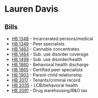 # Lauren Davis
## Bills
* [HB 1348](bill/2021-22/hb/1348/) - Incarcerated persons/medical
* [HB 1349](bill/2021-22/hb/1349/) - Peer specialists
* [HB 1463](bill/2021-22/hb/1463/) - Cannabis concentrates
* [HB 1464](bill/2021-22/hb/1464/) - Sub. use disorder coverage
* [HB 1499](bill/2021-22/hb/1499/) - Sub. use disorder/health
* [HB 1860](bill/2021-22/hb/1860/) - Behavioral health discharge
* [HB 1865](bill/2021-22/hb/1865/) - Certified peer specialists
* [HB 1903](bill/2021-22/hb/1903/) - Parent-child relationship
* [HB 2017](bill/2021-22/hb/2017/) - Tenants/criminal record
* [HB 2035](bill/2021-22/hb/2035/) - LCB/behavioral health
* [HB 2091](bill/2021-22/hb/2091/) - Drug warehousing/B&O tax
